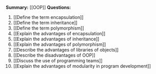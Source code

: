 **Summary:** [[OOP]]
**Questions:**
1. [[Define the term encapsulation]]
2. [[Define the term inheritance]]
3. [[Define the term polymorphism]]
4. [[Explain the advantages of encapsulation]]
5. [[Explain the advantages of inheritance]]
6. [[Explain the advantages of polymorphism]]
7. [[Describe the advantages of libraries of objects]]
8. [[Describe the disadvantages of OOP]]
9. [[Discuss the use of programming teams]]
10. [[Explain the advantages of modularity in program development]]